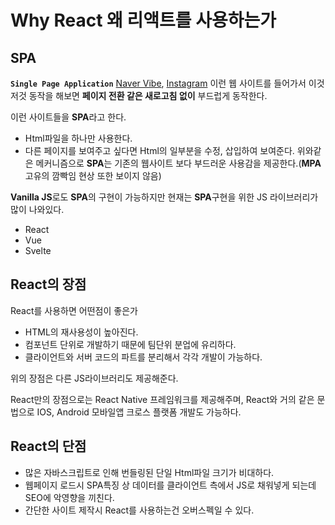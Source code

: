 # Why React 왜 리액트를 사용하는가
## SPA
**`Single Page Application`**
[Naver Vibe](https://vibe.naver.com), [Instagram](https://www.instagram.com) 이런 웹 사이트를 들어가서 이것저것 동작을 해보면 **페이지 전환 같은 새로고침 없이** 부드럽게 동작한다.

이런 사이트들을 **SPA**라고 한다.
- Html파일을 하나만 사용한다.
- 다른 페이지를 보여주고 싶다면 Html의 일부분을 수정, 삽입하여 보여준다.
위와같은 메커니즘으로 **SPA**는 기존의 웹사이트 보다 부드러운 사용감을 제공한다.(**MPA**고유의 깜빡임 현상 또한 보이지 않음)

**Vanilla JS**로도 **SPA**의 구현이 가능하지만 현재는 **SPA**구현을 위한 JS 라이브러리가 많이 나와있다.
- React
- Vue
- Svelte

## React의 장점
React를 사용하면 어떤점이 좋은가
- HTML의 재사용성이 높아진다.
- 컴포넌트 단위로 개발하기 때문에 팀단위 분업에 유리하다.
- 클라이언트와 서버 코드의 파트를 분리해서 각각 개발이 가능하다.

위의 장점은 다른 JS라이브러리도 제공해준다.

React만의 장점으로는 React Native 프레임워크를 제공해주며, React와 거의 같은 문법으로 IOS, Android 모바일앱 크로스 플랫폼 개발도 가능하다.

## React의 단점
- 많은 자바스크립트로 인해 번들링된 단일 Html파일 크기가 비대하다.
- 웹페이지 로드시 SPA특징 상 데이터를 클라이언트 측에서 JS로 채워넣게 되는데 SEO에 악영향을 끼친다.
- 간단한 사이트 제작시 React를 사용하는건 오버스펙일 수 있다.